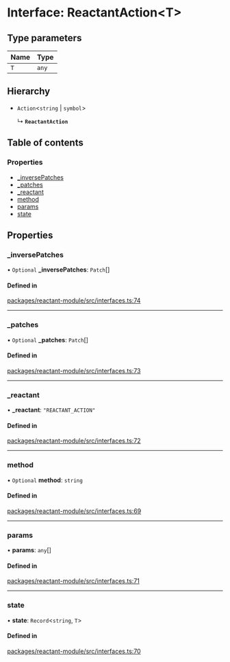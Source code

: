 # Interface: ReactantAction<T\>

## Type parameters

| Name | Type |
| :------ | :------ |
| `T` | `any` |

## Hierarchy

- `Action`<`string` \| `symbol`\>

  ↳ **`ReactantAction`**

## Table of contents

### Properties

- [\_inversePatches](ReactantAction.md#_inversepatches)
- [\_patches](ReactantAction.md#_patches)
- [\_reactant](ReactantAction.md#_reactant)
- [method](ReactantAction.md#method)
- [params](ReactantAction.md#params)
- [state](ReactantAction.md#state)

## Properties

### \_inversePatches

• `Optional` **\_inversePatches**: `Patch`[]

#### Defined in

[packages/reactant-module/src/interfaces.ts:74](https://github.com/unadlib/reactant/blob/53894a85/packages/reactant-module/src/interfaces.ts#L74)

___

### \_patches

• `Optional` **\_patches**: `Patch`[]

#### Defined in

[packages/reactant-module/src/interfaces.ts:73](https://github.com/unadlib/reactant/blob/53894a85/packages/reactant-module/src/interfaces.ts#L73)

___

### \_reactant

• **\_reactant**: ``"REACTANT_ACTION"``

#### Defined in

[packages/reactant-module/src/interfaces.ts:72](https://github.com/unadlib/reactant/blob/53894a85/packages/reactant-module/src/interfaces.ts#L72)

___

### method

• `Optional` **method**: `string`

#### Defined in

[packages/reactant-module/src/interfaces.ts:69](https://github.com/unadlib/reactant/blob/53894a85/packages/reactant-module/src/interfaces.ts#L69)

___

### params

• **params**: `any`[]

#### Defined in

[packages/reactant-module/src/interfaces.ts:71](https://github.com/unadlib/reactant/blob/53894a85/packages/reactant-module/src/interfaces.ts#L71)

___

### state

• **state**: `Record`<`string`, `T`\>

#### Defined in

[packages/reactant-module/src/interfaces.ts:70](https://github.com/unadlib/reactant/blob/53894a85/packages/reactant-module/src/interfaces.ts#L70)
